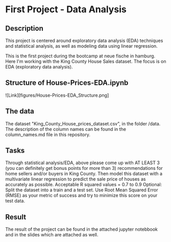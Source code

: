 # First Project - Data Analysis
## Description
This project is centered around exploratory data 
analysis (EDA) techniques and statistical analysis, 
as well as modeling data using linear regression.

This is the first project during the bootcamp at neue fische in hamburg.
Here I'm working with the King County House Sales dataset.
The focus is on EDA (exploratory data analysis).

## Structure of House-Prices-EDA.ipynb

![Link][figures/House-Prices-EDA_Structure.png]

## The data
The dataset "King_County_House_prices_dataset.csv", in the folder /data.
The description of the column names can be found in the column_names.md file in this repository.

## Tasks 
Through statistical analysis/EDA, above please come up with AT LEAST 3 (you can definitely get bonus points for more than 3) recommendations for home sellers and/or buyers in King County.
Then model this dataset with a multivariate linear regression to predict the sale price of houses as accurately as possible.
Acceptable R squared values = 0.7 to 0.9
Optional: 
Split the dataset into a train and a test set. 
Use Root Mean Squared Error (RMSE) as your metric of success and try to minimize this score on your test data.

## Result
The result of the project can be found in the attached jupyter notebbook and in the slides which are attached as well.
